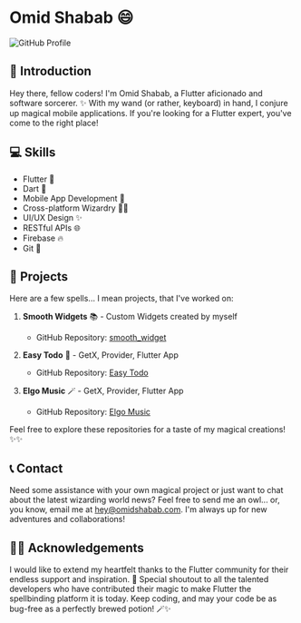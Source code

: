 # Omid Shabab 😄

![GitHub Profile](https://github.com/omidshababdev)

## 👋 Introduction

Hey there, fellow coders! I'm Omid Shabab, a Flutter aficionado and software sorcerer. ✨ With my wand (or rather, keyboard) in hand, I conjure up magical mobile applications. If you're looking for a Flutter expert, you've come to the right place!

## 💻 Skills

- Flutter 🚀
- Dart 🎯
- Mobile App Development 📱
- Cross-platform Wizardry 🧙‍♂️
- UI/UX Design ✨
- RESTful APIs 🌐
- Firebase 🔥
- Git 🌳

## 🚀 Projects

Here are a few spells... I mean projects, that I've worked on:

1. **Smooth Widgets** 📚 - Custom Widgets created by myself
   - GitHub Repository: [smooth_widget](https://github.com/omidshababdev/smooth_widgets)

2. **Easy Todo** 🧪 - GetX, Provider, Flutter App
   - GitHub Repository: [Easy Todo](https://github.com/omidshababdev/easytodo_app)

3. **Elgo Music** 🪄 - GetX, Provider, Flutter App
   - GitHub Repository: [Elgo Music](https://github.com/omidshababdev/elgomusic_app)

Feel free to explore these repositories for a taste of my magical creations! ✨✨

## 📞 Contact

Need some assistance with your own magical project or just want to chat about the latest wizarding world news? Feel free to send me an owl... or, you know, email me at [hey@omidshabab.com](mailto:hey@omidshabab.com). I'm always up for new adventures and collaborations!

## 🧙‍♂️ Acknowledgements

I would like to extend my heartfelt thanks to the Flutter community for their endless support and inspiration. 🙏 Special shoutout to all the talented developers who have contributed their magic to make Flutter the spellbinding platform it is today. Keep coding, and may your code be as bug-free as a perfectly brewed potion! 🪄✨

<!--
**omidshababdev/omidshababdev** is a ✨ _special_ ✨ repository because its `README.md` (this file) appears on your GitHub profile.

Here are some ideas to get you started:

- 🔭 I’m currently working on Landina.
- 🌱 I’m currently learning Flutter
- 👯 I’m looking to collaborate on ...
- 🤔 I’m looking for help with ...
- 💬 Ask me about ...
- 📫 How to reach me: ...
- 😄 Pronouns: ...
- ⚡ Fun fact: ...
-->
